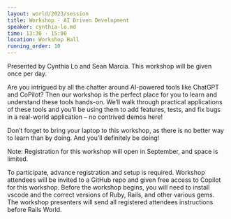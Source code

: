 ```yaml
---
layout: world/2023/session
title: Workshop - AI Driven Development
speaker: cynthia-lo.md
time: 13:30 - 15:00
location: Workshop Hall
running_order: 10
---
```


Presented by Cynthia Lo and Sean Marcia. This workshop will be given once per day.

Are you intrigued by all the chatter around AI-powered tools like ChatGPT and CoPilot? Then our workshop is the perfect place for you to learn and understand these tools hands-on. We’ll walk through practical applications of these tools and you’ll be using them to add features, tests, and fix bugs in a real-world application – no contrived demos here!

Don’t forget to bring your laptop to this workshop, as there is no better way to learn than by doing. And you’ll definitely be doing!

Note: Registration for this workshop will open in September, and space is limited.

To participate, advance registration and setup is required. Workshop attendees will be invited to a GitHub repo and given free access to Copilot for this workshop. Before the workshop begins, you will need to install vscode and the correct versions of Ruby, Rails, and other various gems. The workshop presenters will send all registered attendees instructions before Rails World.
